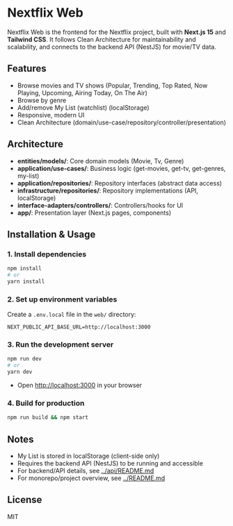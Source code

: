 # Nextflix Web

Nextflix Web is the frontend for the Nextflix project, built with **Next.js 15** and **Tailwind CSS**. It follows Clean Architecture for maintainability and scalability, and connects to the backend API (NestJS) for movie/TV data.

## Features

- Browse movies and TV shows (Popular, Trending, Top Rated, Now Playing, Upcoming, Airing Today, On The Air)
- Browse by genre
- Add/remove My List (watchlist) (localStorage)
- Responsive, modern UI
- Clean Architecture (domain/use-case/repository/controller/presentation)

## Architecture

- **entities/models/**: Core domain models (Movie, Tv, Genre)
- **application/use-cases/**: Business logic (get-movies, get-tv, get-genres, my-list)
- **application/repositories/**: Repository interfaces (abstract data access)
- **infrastructure/repositories/**: Repository implementations (API, localStorage)
- **interface-adapters/controllers/**: Controllers/hooks for UI
- **app/**: Presentation layer (Next.js pages, components)

## Installation & Usage

### 1. Install dependencies

```bash
npm install
# or
yarn install
```

### 2. Set up environment variables

Create a `.env.local` file in the `web/` directory:

```
NEXT_PUBLIC_API_BASE_URL=http://localhost:3000
```

### 3. Run the development server

```bash
npm run dev
# or
yarn dev
```

- Open [http://localhost:3000](http://localhost:3000) in your browser

### 4. Build for production

```bash
npm run build && npm start
```

## Notes

- My List is stored in localStorage (client-side only)
- Requires the backend API (NestJS) to be running and accessible
- For backend/API details, see [../api/README.md](../api/README.md)
- For monorepo/project overview, see [../README.md](../README.md)

## License

MIT
